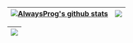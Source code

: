 


| <a href="https://github.com/Always-prog/github-readme-stats"><img align="center" src="https://github-readme-stats.vercel.app/api?username=Always-prog&show_icons=true&include_all_commits=true&theme=buefy&hide_border=true" alt="AlwaysProg's github stats" /></a> |<a href="https://github.com/Always-prog/github-readme-stats"><img align="center" src="https://github-readme-stats.vercel.app/api/top-langs/?username=Always-prog&layout=compact&theme=buefy&hide_border=true" /></a> |
| ------------- | ------------- |


|<img src="https://lanyard.cnrad.dev/api/669196378748092459"/>|
| ------------- |
